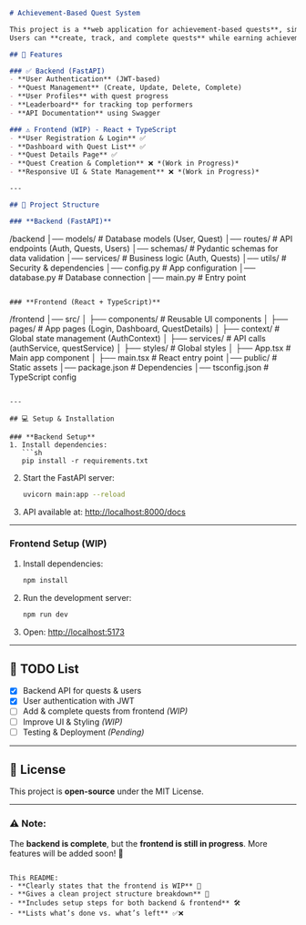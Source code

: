 
```md
# Achievement-Based Quest System

This project is a **web application for achievement-based quests**, similar to Discord's Quest system.  
Users can **create, track, and complete quests** while earning achievements.

## 🚀 Features

### ✅ Backend (FastAPI)
- **User Authentication** (JWT-based)
- **Quest Management** (Create, Update, Delete, Complete)
- **User Profiles** with quest progress
- **Leaderboard** for tracking top performers
- **API Documentation** using Swagger

### ⚠️ Frontend (WIP) - React + TypeScript
- **User Registration & Login** ✅
- **Dashboard with Quest List** ✅
- **Quest Details Page** ✅
- **Quest Creation & Completion** ❌ *(Work in Progress)*
- **Responsive UI & State Management** ❌ *(Work in Progress)*

---

## 📂 Project Structure

### **Backend (FastAPI)**
```
/backend
│── models/        # Database models (User, Quest)
│── routes/        # API endpoints (Auth, Quests, Users)
│── schemas/       # Pydantic schemas for data validation
│── services/      # Business logic (Auth, Quests)
│── utils/         # Security & dependencies
│── config.py      # App configuration
│── database.py    # Database connection
│── main.py        # Entry point
```

### **Frontend (React + TypeScript)**
```
/frontend
│── src/
│   ├── components/      # Reusable UI components
│   ├── pages/           # App pages (Login, Dashboard, QuestDetails)
│   ├── context/         # Global state management (AuthContext)
│   ├── services/        # API calls (authService, questService)
│   ├── styles/          # Global styles
│   ├── App.tsx          # Main app component
│   ├── main.tsx         # React entry point
│── public/              # Static assets
│── package.json         # Dependencies
│── tsconfig.json        # TypeScript config
```

---

## 💻 Setup & Installation

### **Backend Setup**
1. Install dependencies:
   ```sh
   pip install -r requirements.txt
   ```
2. Start the FastAPI server:
   ```sh
   uvicorn main:app --reload
   ```
3. API available at: [http://localhost:8000/docs](http://localhost:8000/docs)

---

### **Frontend Setup (WIP)**
1. Install dependencies:
   ```sh
   npm install
   ```
2. Run the development server:
   ```sh
   npm run dev
   ```
3. Open: [http://localhost:5173](http://localhost:5173)

---

## 📌 TODO List
- [x] Backend API for quests & users
- [x] User authentication with JWT
- [ ] Add & complete quests from frontend *(WIP)*
- [ ] Improve UI & Styling *(WIP)*
- [ ] Testing & Deployment *(Pending)*

---

## 📜 License
This project is **open-source** under the MIT License.

---

### ⚠️ **Note:**  
The **backend is complete**, but the **frontend is still in progress**. More features will be added soon! 🚀  
```

This README:
- **Clearly states that the frontend is WIP** 🚧
- **Gives a clean project structure breakdown** 📂
- **Includes setup steps for both backend & frontend** 🛠️
- **Lists what’s done vs. what’s left** ✅❌


